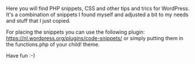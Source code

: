 Here you will find PHP snippets, CSS and other tips and trics for WordPress.
It's a combination of snippets I found myself and adjusted a bit to my needs and stuff that I just copied.

For placing the snippets you can use the following plugin: https://nl.wordpress.org/plugins/code-snippets/ or simply putting them in the functions.php of your child! theme.

Have fun :-)
